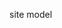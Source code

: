 ﻿<properties
	pageTitle="Site model"
    pageName="sitemodel"
    parentPageId="18371"
/>

site model